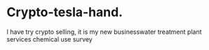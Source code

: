 # Crypto-tesla-hand.
I have try crypto selling, it is my new businesswater treatment plant services chemical use survey 
